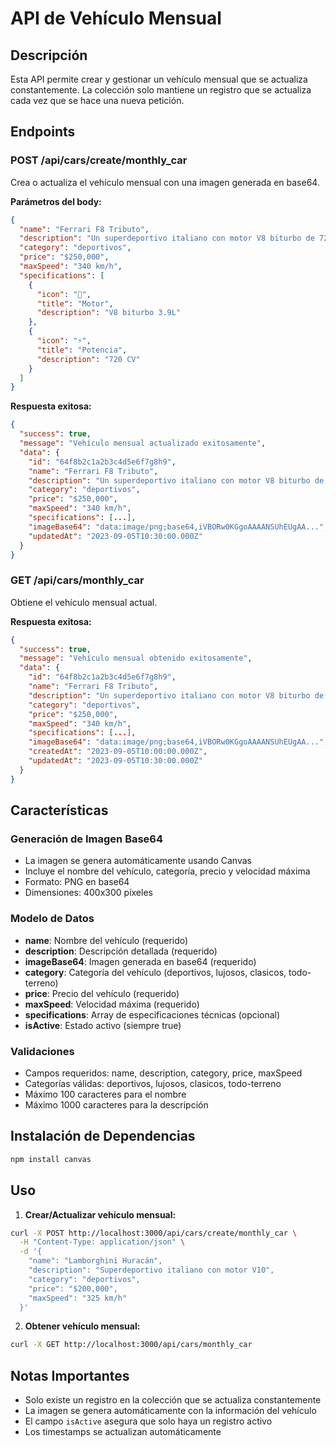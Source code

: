 # API de Vehículo Mensual

## Descripción
Esta API permite crear y gestionar un vehículo mensual que se actualiza constantemente. La colección solo mantiene un registro que se actualiza cada vez que se hace una nueva petición.

## Endpoints

### POST /api/cars/create/monthly_car
Crea o actualiza el vehículo mensual con una imagen generada en base64.

**Parámetros del body:**
```json
{
  "name": "Ferrari F8 Tributo",
  "description": "Un superdeportivo italiano con motor V8 biturbo de 720 CV",
  "category": "deportivos",
  "price": "$250,000",
  "maxSpeed": "340 km/h",
  "specifications": [
    {
      "icon": "🚗",
      "title": "Motor",
      "description": "V8 biturbo 3.9L"
    },
    {
      "icon": "⚡",
      "title": "Potencia",
      "description": "720 CV"
    }
  ]
}
```

**Respuesta exitosa:**
```json
{
  "success": true,
  "message": "Vehículo mensual actualizado exitosamente",
  "data": {
    "id": "64f8b2c1a2b3c4d5e6f7g8h9",
    "name": "Ferrari F8 Tributo",
    "description": "Un superdeportivo italiano con motor V8 biturbo de 720 CV",
    "category": "deportivos",
    "price": "$250,000",
    "maxSpeed": "340 km/h",
    "specifications": [...],
    "imageBase64": "data:image/png;base64,iVBORw0KGgoAAAANSUhEUgAA...",
    "updatedAt": "2023-09-05T10:30:00.000Z"
  }
}
```

### GET /api/cars/monthly_car
Obtiene el vehículo mensual actual.

**Respuesta exitosa:**
```json
{
  "success": true,
  "message": "Vehículo mensual obtenido exitosamente",
  "data": {
    "id": "64f8b2c1a2b3c4d5e6f7g8h9",
    "name": "Ferrari F8 Tributo",
    "description": "Un superdeportivo italiano con motor V8 biturbo de 720 CV",
    "category": "deportivos",
    "price": "$250,000",
    "maxSpeed": "340 km/h",
    "specifications": [...],
    "imageBase64": "data:image/png;base64,iVBORw0KGgoAAAANSUhEUgAA...",
    "createdAt": "2023-09-05T10:00:00.000Z",
    "updatedAt": "2023-09-05T10:30:00.000Z"
  }
}
```

## Características

### Generación de Imagen Base64
- La imagen se genera automáticamente usando Canvas
- Incluye el nombre del vehículo, categoría, precio y velocidad máxima
- Formato: PNG en base64
- Dimensiones: 400x300 píxeles

### Modelo de Datos
- **name**: Nombre del vehículo (requerido)
- **description**: Descripción detallada (requerido)
- **imageBase64**: Imagen generada en base64 (requerido)
- **category**: Categoría del vehículo (deportivos, lujosos, clasicos, todo-terreno)
- **price**: Precio del vehículo (requerido)
- **maxSpeed**: Velocidad máxima (requerido)
- **specifications**: Array de especificaciones técnicas (opcional)
- **isActive**: Estado activo (siempre true)

### Validaciones
- Campos requeridos: name, description, category, price, maxSpeed
- Categorías válidas: deportivos, lujosos, clasicos, todo-terreno
- Máximo 100 caracteres para el nombre
- Máximo 1000 caracteres para la descripción

## Instalación de Dependencias

```bash
npm install canvas
```

## Uso

1. **Crear/Actualizar vehículo mensual:**
```bash
curl -X POST http://localhost:3000/api/cars/create/monthly_car \
  -H "Content-Type: application/json" \
  -d '{
    "name": "Lamborghini Huracán",
    "description": "Superdeportivo italiano con motor V10",
    "category": "deportivos",
    "price": "$200,000",
    "maxSpeed": "325 km/h"
  }'
```

2. **Obtener vehículo mensual:**
```bash
curl -X GET http://localhost:3000/api/cars/monthly_car
```

## Notas Importantes

- Solo existe un registro en la colección que se actualiza constantemente
- La imagen se genera automáticamente con la información del vehículo
- El campo `isActive` asegura que solo haya un registro activo
- Los timestamps se actualizan automáticamente
